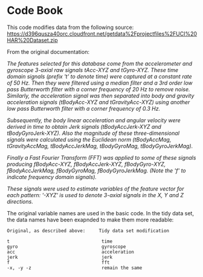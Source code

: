 # Code Book

This code modifies data from the following source:
https://d396qusza40orc.cloudfront.net/getdata%2Fprojectfiles%2FUCI%20HAR%20Dataset.zip

From the original documentation:

*The features selected for this database come from the accelerometer and gyroscope 3-axial raw signals tAcc-XYZ and tGyro-XYZ. These time domain signals (prefix 't' to denote time) were captured at a constant rate of 50 Hz. Then they were filtered using a median filter and a 3rd order low pass Butterworth filter with a corner frequency of 20 Hz to remove noise. Similarly, the acceleration signal was then separated into body and gravity acceleration signals (tBodyAcc-XYZ and tGravityAcc-XYZ) using another low pass Butterworth filter with a corner frequency of 0.3 Hz.*

*Subsequently, the body linear acceleration and angular velocity were derived in time to obtain Jerk signals (tBodyAccJerk-XYZ and tBodyGyroJerk-XYZ). Also the magnitude of these three-dimensional signals were calculated using the Euclidean norm (tBodyAccMag, tGravityAccMag, tBodyAccJerkMag, tBodyGyroMag, tBodyGyroJerkMag).*

*Finally a Fast Fourier Transform (FFT) was applied to some of these signals producing fBodyAcc-XYZ, fBodyAccJerk-XYZ, fBodyGyro-XYZ, fBodyAccJerkMag, fBodyGyroMag, fBodyGyroJerkMag. (Note the 'f' to indicate frequency domain signals).* 

*These signals were used to estimate variables of the feature vector for each pattern:*
*'-XYZ' is used to denote 3-axial signals in the X, Y and Z directions.*

The original variable names are used in the basic code. In the tidy data set, the data names have been exapnded to make them more readable:

    Original, as described above:     Tidy data set modification

    t                                  time
    gyro                               gyroscope
    acc                                acceleration
    jerk                               jerk
    f                                  fft
    -x, -y -z                          remain the same
